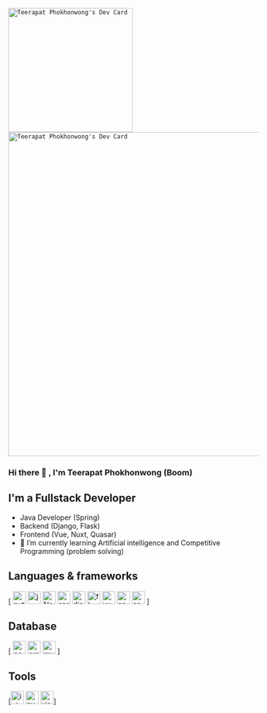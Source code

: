 <code>
<a href="https://app.daily.dev/teerapat_"><img src="https://api.daily.dev/devcards/31e5f22d7f214a9cac4e585c6d543455.png?r=fr5" width="250" alt="Teerapat Phokhonwong's Dev Card"/></a>
<a href="https://app.daily.dev/teerapat_"><img src="https://api.daily.dev/devcards/v2/RiYA329ouUi1rzRMQD1LS.png?type=wide&r=5fo" width="652" alt="Teerapat Phokhonwong's Dev Card"/></a>
</code>


### Hi there 👋 , I'm Teerapat Phokhonwong (Boom)
## I'm a Fullstack Developer
- Java Developer (Spring)
- Backend (Django, Flask)
- Frontend (Vue, Nuxt, Quasar)
- 🌱 I’m currently learning Artificial intelligence and Competitive Programming (problem solving)

## Languages & frameworks

[
  <img alt="python" width="26px" src="https://img.icons8.com/color/240/000000/python.png"> 
  <img alt="javascript" width="26px" src="https://img.icons8.com/color/240/000000/javascript.png" />
  <img alt="Node.js" width="26px" src="https://img.icons8.com/color/240/000000/nodejs.png">
  <img alt="spring" width="26px" src="https://img.icons8.com/color/48/000000/spring-logo.png"/>
  <img alt="django" width="26px" src="https://img.icons8.com/color/48/000000/django.png"/>
  <img alt="flask" width="26px" src="https://flask.palletsprojects.com/en/1.1.x/_static/flask-icon.png"/>
  <img alt="vuejs" width="26px" src="https://img.icons8.com/color/48/240/000000/vue-js.png"/>
  <img alt="angular"  width="26px" src="https://img.icons8.com/color/48/240/000000/angularjs.png"/>
  <img alt="css3" width="26px" src="https://img.icons8.com/color/240/000000/css3.png"/>
]

## Database
[
<img  alt="postgreesql" width="26px" src="https://img.icons8.com/color/48/240/000000/postgreesql.png"/>
<img  alt="oracle" width="26px" src="https://img.icons8.com/color/50/240/000000/oracle-logo.png"/>
<img  alt="mysql" width="26px" src="https://img.icons8.com/ios/50/240/000000/mysql-logo.png"/>
]

## Tools
[<img alt="intellij idea" width="26px" src="https://img.icons8.com/color/240/000000/intellij-idea.png" /> 
<img alt="pycharm" width="26px" src="https://img.icons8.com/color/240/000000/pycharm.png" /> 
<img alt="visual studio code" width="26px" src="https://img.icons8.com/fluent/240/000000/visual-studio-code-2019.png" />]

<!--
**Boombarm/Boombarm** is a ✨ _special_ ✨ repository because its `README.md` (this file) appears on your GitHub profile.

Here are some ideas to get you started:

- 🔭 I’m currently working on ...
- 🌱 I’m currently learning ...
- 👯 I’m looking to collaborate on ...
- 🤔 I’m looking for help with ...
- 💬 Ask me about ...
- 📫 How to reach me: ...
- 😄 Pronouns: ...
- ⚡ Fun fact: ...
-->
